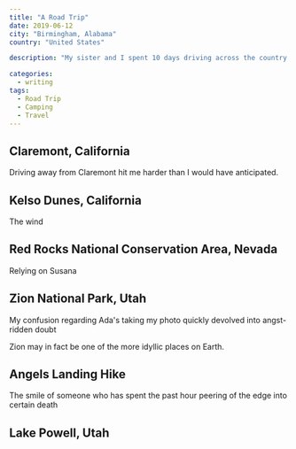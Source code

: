 ```yaml
---
title: "A Road Trip"
date: 2019-06-12
city: "Birmingham, Alabama"
country: "United States"

description: "My sister and I spent 10 days driving across the country. Sometimes we seemd to take the most circuitous path possible. This is what the forging through the center of the country showed me, as I prepare to leave it."

categories:
  - writing
tags:
  - Road Trip
  - Camping
  - Travel
---
```


## Claremont, California

Driving away from Claremont hit me harder than I would have anticipated.

## Kelso Dunes, California

The wind

## Red Rocks National Conservation Area, Nevada

Relying on Susana

## Zion National Park, Utah

My confusion regarding Ada's taking my photo quickly devolved into angst-ridden doubt

Zion may in fact be one of the more idyllic places on Earth.

## Angels Landing Hike

The smile of someone who has spent the past hour peering of the edge into certain death

## Lake Powell, Utah
